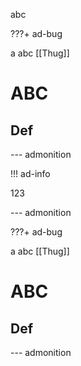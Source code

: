 abc

???+ ad-bug

a
abc
[[Thug]]

# ABC
## Def

--- admonition


!!! ad-info

123

--- admonition


???+ ad-bug

a
abc
[[Thug]]

# ABC
## Def

--- admonition